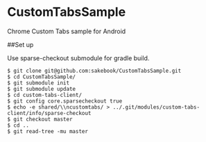 # CustomTabsSample
Chrome Custom Tabs sample for Android

##Set up

Use sparse-checkout submodule for gradle build.

```
$ git clone git@github.com:sakebook/CustomTabsSample.git
$ cd CustomTabsSample/
$ git submodule init
$ git submodule update
$ cd custom-tabs-client/
$ git config core.sparsecheckout true
$ echo -e shared/\\ncustomtabs/ > ../.git/modules/custom-tabs-client/info/sparse-checkout
$ git checkout master
$ cd ..
$ git read-tree -mu master
```